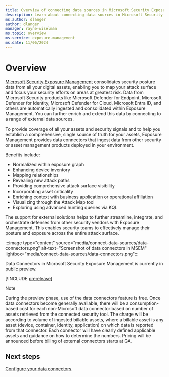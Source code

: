 ```yaml
---
title: Overview of connecting data sources in Microsoft Security Exposure Management
description: Learn about connecting data sources in Microsoft Security Exposure Management.
ms.author: dlanger
author: dlanger
manager: rayne-wiselman
ms.topic: overview
ms.service: exposure-management
ms.date: 11/06/2024
---
```


# Overview

[Microsoft Security Exposure Management](microsoft-security-exposure-management.md) consolidates security posture data from all your digital assets, enabling you to map your attack surface and focus your security efforts on areas at greatest risk. Data from Microsoft Security products like Microsoft Defender for Endpoint, Microsoft Defender for Identity, Microsoft Defender for Cloud, Microsoft Entra ID, and others are automatically ingested and consolidated within Exposure Management. You can further enrich and extend this data by connecting to a range of external data sources.

To provide coverage of all your assets and security signals and to help you establish a comprehensive, single source of truth for your assets, Exposure Management provides data connectors that ingest data from other security or asset management products deployed in your environment.

Benefits include:

- Normalized within exposure graph
- Enhancing device inventory
- Mapping relationships
- Revealing new attack paths
- Providing comprehensive attack surface visibility
- Incorporating asset criticality
- Enriching context with business application or operational affiliation
- Visualizing through the Attack Map tool
- Exploring using advanced hunting queries via KQL

The support for external solutions helps to further streamline, integrate, and orchestrate defenses from other security vendors with Exposure Management. This enables security teams to effectively manage their posture and exposure across the entire attack surface.

:::image type="content" source="media/connect-data-sources/data-connectors.png" alt-text="Screenshot of data connectors in MSEM" lightbox="media/connect-data-sources/data-connectors.png":::

Data Connectors in Microsoft Security Exposure Management is currently in public preview.

[!INCLUDE [prerelease](../includes//prerelease.md)]

> [!NOTE]
> During the preview phase, use of the data connectors feature is free. Once data connectors become generally available, there will be a consumption-based cost for each non-Microsoft data connector based on number of assets retrieved from the connected security tool. The charge will be according to volume of ingested billable assets, where a billable asset is any asset (device, container, identity, application) on which data is reported from that connector. Each connector will have clearly defined applicable assets and guidance on how to determine the numbers. Pricing will be announced before billing of external connectors starts at GA.  

## Next steps

[Configure your data connectors](configure-data-connectors.md).
